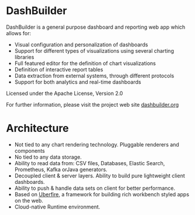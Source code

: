 <!--
   Licensed to the Apache Software Foundation (ASF) under one
   or more contributor license agreements.  See the NOTICE file
   distributed with this work for additional information
   regarding copyright ownership.  The ASF licenses this file
   to you under the Apache License, Version 2.0 (the
   "License"); you may not use this file except in compliance
   with the License.  You may obtain a copy of the License at
     http://www.apache.org/licenses/LICENSE-2.0
   Unless required by applicable law or agreed to in writing,
   software distributed under the License is distributed on an
   "AS IS" BASIS, WITHOUT WARRANTIES OR CONDITIONS OF ANY
   KIND, either express or implied.  See the License for the
   specific language governing permissions and limitations
   under the License.
-->

# DashBuilder

DashBuilder is a general purpose dashboard and reporting web app which allows for:

- Visual configuration and personalization of dashboards
- Support for different types of visualizations using several charting libraries
- Full featured editor for the definition of chart visualizations
- Definition of interactive report tables
- Data extraction from external systems, through different protocols
- Support for both analytics and real-time dashboards

Licensed under the Apache License, Version 2.0

For further information, please visit the project web site <a href="http://dashbuilder.org" target="_blank">dashbuilder.org</a>

# Architecture

- Not tied to any chart rendering technology. Pluggable renderers and components
- No tied to any data storage.
- Ability to read data from: CSV files, Databases, Elastic Search, Prometheus, Kafka orJava generators.
- Decoupled client & server layers. Ability to build pure lightweight client dashboards.
- Ability to push & handle data sets on client for better performance.
- Based on <a href="http://www.uberfireframework.org" target="_blank">Uberfire</a>, a framework for building rich workbench styled apps on the web.
- Cloud-native Runtime environment.
